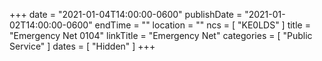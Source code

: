 +++
date = "2021-01-04T14:00:00-0600"
publishDate = "2021-01-02T14:00:00-0600"
endTime = ""
location = ""
ncs = [ "KE0LDS" ]
title = "Emergency Net 0104"
linkTitle = "Emergency Net"
categories = [ "Public Service" ]
dates = [ "Hidden" ]
+++
